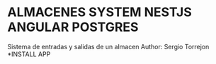 # ALMACENES SYSTEM NESTJS ANGULAR POSTGRES
Sistema de entradas y salidas de un almacen 
Author: Sergio Torrejon
*INSTALL APP
